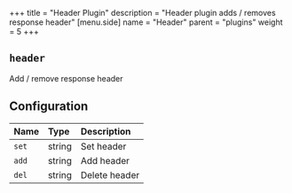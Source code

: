 +++
title = "Header Plugin"
description = "Header plugin adds / removes response header"
[menu.side]
  name = "Header"
  parent = "plugins"
  weight = 5
+++

## `header`

Add / remove response header

## Configuration

Name | Type | Description
:--- | :--- | :----------
`set` | string | Set header
`add` | string | Add header
`del` | string | Delete header
